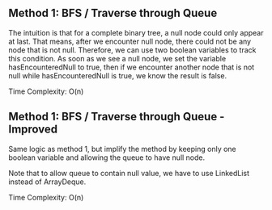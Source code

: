 ## Method 1: BFS / Traverse through Queue

The intuition is that for a complete binary tree, a null node could only appear at last. That means, after we encounter null node, 
there could not be any node that is not null. Therefore, we can use two boolean variables to track this condition. As soon as we 
see a null node, we set the variable hasEncounteredNull to true, then if we encounter another node that is not null while 
hasEncounteredNull is true, we know the result is false.

Time Complexity: O(n)

## Method 1: BFS / Traverse through Queue - Improved

Same logic as method 1, but implify the method by keeping only one boolean variable and allowing the queue to have null node.

Note that to allow queue to contain null value, we have to use LinkedList instead of ArrayDeque.

Time Complexity: O(n)

